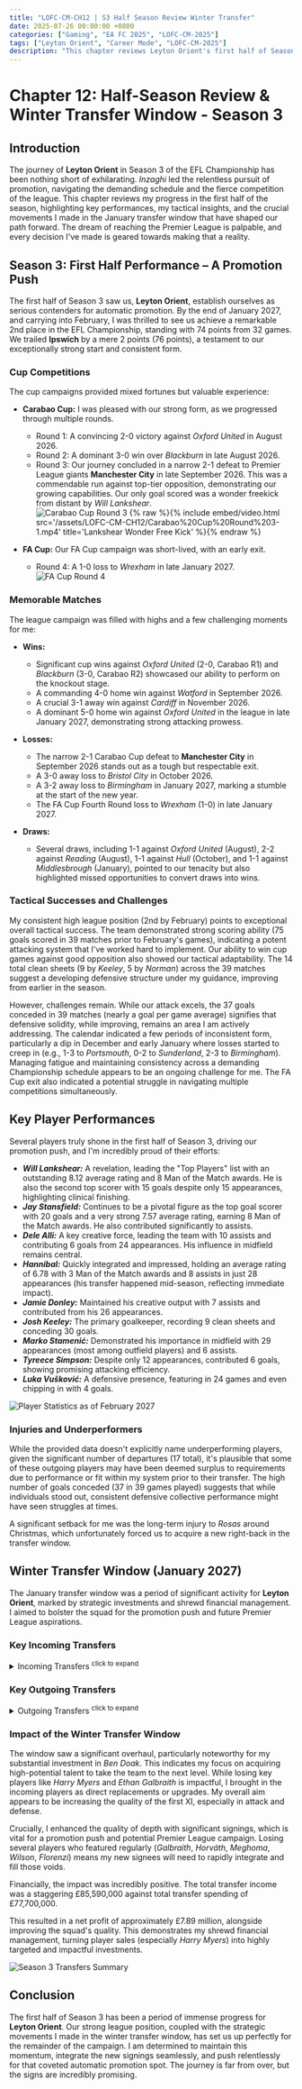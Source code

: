 ```yaml
---
title: "LOFC-CM-CH12 | S3 Half Season Review Winter Transfer"
date: 2025-07-26 00:00:00 +0800
categories: ["Gaming", "EA FC 2025", "LOFC-CM-2025"]
tags: ["Leyton Orient", "Career Mode", "LOFC-CM-2025"]
description: "This chapter reviews Leyton Orient's first half of Season 3 in the EFL Championship, highlighting key performances, tactical insights, and crucial movements made in the January transfer window. It covers the team's promotion push, cup campaigns, memorable matches, and key player performances, along with a detailed look at incoming and outgoing transfers and their financial impact."
---
```


# Chapter 12: Half-Season Review & Winter Transfer Window - Season 3

## Introduction

The journey of **Leyton Orient** in Season 3 of the EFL Championship has been nothing short of exhilarating. *Inzaghi* led the relentless pursuit of promotion, navigating the demanding schedule and the fierce competition of the league. This chapter reviews my progress in the first half of the season, highlighting key performances, my tactical insights, and the crucial movements I made in the January transfer window that have shaped our path forward. The dream of reaching the Premier League is palpable, and every decision I've made is geared towards making that a reality.

## Season 3: First Half Performance – A Promotion Push

The first half of Season 3 saw us, **Leyton Orient**, establish ourselves as serious contenders for automatic promotion. By the end of January 2027, and carrying into February, I was thrilled to see us achieve a remarkable 2nd place in the EFL Championship, standing with 74 points from 32 games. We trailed **Ipswich** by a mere 2 points (76 points), a testament to our exceptionally strong start and consistent form.

### Cup Competitions

The cup campaigns provided mixed fortunes but valuable experience:

*   **Carabao Cup:** I was pleased with our strong form, as we progressed through multiple rounds.
    *   Round 1: A convincing 2-0 victory against *Oxford United* in August 2026.
    *   Round 2: A dominant 3-0 win over *Blackburn* in late August 2026.
    *   Round 3: Our journey concluded in a narrow 2-1 defeat to Premier League giants **Manchester City** in late September 2026. This was a commendable run against top-tier opposition, demonstrating our growing capabilities. Our only goal scored was a wonder freekick from distant by *Will Lankshear*.    
    ![Carabao Cup Round 3](assets/img/LOFC-CM-CH12/Carabao%20Cup%20Round%203.png)
    {% raw %}{% include embed/video.html src='/assets/LOFC-CM-CH12/Carabao%20Cup%20Round%203-1.mp4' title='Lankshear Wonder Free Kick' %}{% endraw %}

*   **FA Cup:** Our FA Cup campaign was short-lived, with an early exit.
    *   Round 4: A 1-0 loss to *Wrexham* in late January 2027.
    ![FA Cup Round 4](assets/img/LOFC-CM-CH12/FA%20Cup%20Round%204.png)

### Memorable Matches

The league campaign was filled with highs and a few challenging moments for me:

*   **Wins:**
    *   Significant cup wins against *Oxford United* (2-0, Carabao R1) and *Blackburn* (3-0, Carabao R2) showcased our ability to perform on the knockout stage.
    *   A commanding 4-0 home win against *Watford* in September 2026.
    *   A crucial 3-1 away win against *Cardiff* in November 2026.
    *   A dominant 5-0 home win against *Oxford United* in the league in late January 2027, demonstrating strong attacking prowess.

*   **Losses:**
    *   The narrow 2-1 Carabao Cup defeat to **Manchester City** in September 2026 stands out as a tough but respectable exit.
    *   A 3-0 away loss to *Bristol City* in October 2026.
    *   A 3-2 away loss to *Birmingham* in January 2027, marking a stumble at the start of the new year.
    *   The FA Cup Fourth Round loss to *Wrexham* (1-0) in late January 2027.

*   **Draws:**
    *   Several draws, including 1-1 against *Oxford United* (August), 2-2 against *Reading* (August), 1-1 against *Hull* (October), and 1-1 against *Middlesbrough* (January), pointed to our tenacity but also highlighted missed opportunities to convert draws into wins.

### Tactical Successes and Challenges

My consistent high league position (2nd by February) points to exceptional overall tactical success. The team demonstrated strong scoring ability (75 goals scored in 39 matches prior to February's games), indicating a potent attacking system that I've worked hard to implement. Our ability to win cup games against good opposition also showed our tactical adaptability. The 14 total clean sheets (9 by *Keeley*, 5 by *Norman*) across the 39 matches suggest a developing defensive structure under my guidance, improving from earlier in the season.

However, challenges remain. While our attack excels, the 37 goals conceded in 39 matches (nearly a goal per game average) signifies that defensive solidity, while improving, remains an area I am actively addressing. The calendar indicated a few periods of inconsistent form, particularly a dip in December and early January where losses started to creep in (e.g., 1-3 to *Portsmouth*, 0-2 to *Sunderland*, 2-3 to *Birmingham*). Managing fatigue and maintaining consistency across a demanding Championship schedule appears to be an ongoing challenge for me. The FA Cup exit also indicated a potential struggle in navigating multiple competitions simultaneously.

## Key Player Performances

Several players truly shone in the first half of Season 3, driving our promotion push, and I'm incredibly proud of their efforts:

*   ***Will Lankshear:*** A revelation, leading the "Top Players" list with an outstanding 8.12 average rating and 8 Man of the Match awards. He is also the second top scorer with 15 goals despite only 15 appearances, highlighting clinical finishing.
*   ***Jay Stansfield:*** Continues to be a pivotal figure as the top goal scorer with 20 goals and a very strong 7.57 average rating, earning 8 Man of the Match awards. He also contributed significantly to assists.
*   ***Dele Alli:*** A key creative force, leading the team with 10 assists and contributing 6 goals from 24 appearances. His influence in midfield remains central.
*   ***Hannibal:*** Quickly integrated and impressed, holding an average rating of 6.78 with 3 Man of the Match awards and 8 assists in just 28 appearances (his transfer happened mid-season, reflecting immediate impact).
*   ***Jamie Donley:*** Maintained his creative output with 7 assists and contributed from his 26 appearances.
*   ***Josh Keeley:*** The primary goalkeeper, recording 9 clean sheets and conceding 30 goals.
*   ***Marko Stamenić:*** Demonstrated his importance in midfield with 29 appearances (most among outfield players) and 6 assists.
*   ***Tyreece Simpson:*** Despite only 12 appearances, contributed 6 goals, showing promising attacking efficiency.
*   ***Luka Vušković:*** A defensive presence, featuring in 24 games and even chipping in with 4 goals.

![Player Statistics as of February 2027](assets/img/LOFC-CM-CH12/Player%20Stat%2020270215.png)

### Injuries and Underperformers

While the provided data doesn't explicitly name underperforming players, given the significant number of departures (17 total), it's plausible that some of these outgoing players may have been deemed surplus to requirements due to performance or fit within my system prior to their transfer. The high number of goals conceded (37 in 39 games played) suggests that while individuals stood out, consistent defensive collective performance might have seen struggles at times.

A significant setback for me was the long-term injury to *Rosas* around Christmas, which unfortunately forced us to acquire a new right-back in the transfer window.

## Winter Transfer Window (January 2027)

The January transfer window was a period of significant activity for **Leyton Orient**, marked by strategic investments and shrewd financial management. I aimed to bolster the squad for the promotion push and future Premier League aspirations.

### Key Incoming Transfers

<details>
  <summary>Incoming Transfers <sup>click to expand</sup></summary>

*   ***Ben Doak***
    *   Position: RM | RW (Winger)
    *   Age: 20
    *   Previous club: **Inter**
    *   Transfer fee: £28.9M (Value: €31M, Wage: €55K)
*   Rationale: A massive investment signalling my clear intent for promotion. I see *Doak* as an explosive attacking talent to bolster **Leyton Orient's** forward line, potentially adding pace, flair, and direct goal threat crucial for a promotion push and future Premier League aspirations. His high potential (86) and current rating (78) make him a key long-term asset for me.

*   ***Hannibal***
    *   Position: CM | CAM (Midfielder)
    *   Age: 23
    *   Previous club: **Burnley**
    *   Transfer fee: *Ethan Galbraith* + £7.6M (part-exchange deal, valuing *Galbraith* at around £8M as well) (Value: €11.5M, Wage: €41K)
*   Rationale: A swap deal that brings in a versatile, high-energy midfielder. I believe *Hannibal* offers a different dynamic in midfield, with potential for box-to-box contributions, pressing, and creativity, replacing the outgoing *Ethan Galbraith*. His current rating (76) and potential (81) make him a valuable addition to my squad.
</details>

### Key Outgoing Transfers

<details>
  <summary>Outgoing Transfers <sup>click to expand</sup></summary>

*   ***Ethan Galbraith***
    *   New club: **Burnley** (part of *Hannibal* deal)
    *   Transfer fee: Part-exchange for *Hannibal* (+ £7.6M cash)
*   Rationale: *Galbraith* played a lot of games over the past seasons, making him one of my most featured players. That being said, *Galbraith*'s overall rating has hit a plateau at 73, making him unlikely to be able to compete at the top flight. I saw the swap deal as a tactical upgrade for my midfield.
</details>

### Impact of the Winter Transfer Window

The window saw a significant overhaul, particularly noteworthy for my substantial investment in *Ben Doak*. This indicates my focus on acquiring high-potential talent to take the team to the next level. While losing key players like *Harry Myers* and *Ethan Galbraith* is impactful, I brought in the incoming players as direct replacements or upgrades. My overall aim appears to be increasing the quality of the first XI, especially in attack and defense.

Crucially, I enhanced the quality of depth with significant signings, which is vital for a promotion push and potential Premier League campaign. Losing several players who featured regularly (*Galbraith*, *Horváth*, *Meghoma*, *Wilson*, *Florenzi*) means my new signees will need to rapidly integrate and fill those voids.

Financially, the impact was incredibly positive. The total transfer income was a staggering £85,590,000 against total transfer spending of £77,700,000. 

This resulted in a net profit of approximately £7.89 million, alongside improving the squad's quality. This demonstrates my shrewd financial management, turning player sales (especially *Harry Myers*) into highly targeted and impactful investments.

![Season 3 Transfers Summary](assets/img/LOFC-CM-CH12/Season%203%20Transfers%20Summary.png)

## Conclusion

The first half of Season 3 has been a period of immense progress for **Leyton Orient**. Our strong league position, coupled with the strategic movements I made in the winter transfer window, has set us up perfectly for the remainder of the campaign. I am determined to maintain this momentum, integrate the new signings seamlessly, and push relentlessly for that coveted automatic promotion spot. The journey is far from over, but the signs are incredibly promising.
